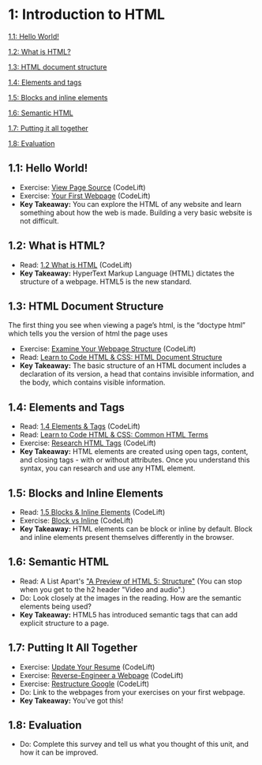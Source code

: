 1: Introduction to HTML
=========================
[1.1: Hello World!](#helloworld)

[1.2: What is HTML?](#whatshtml)

[1.3: HTML document structure](#docstructure)

[1.4: Elements and tags](#elements-tags)

[1.5: Blocks and inline elements](#block-inline)

[1.6: Semantic HTML](#semantics)

[1.7: Putting it all together](#all-together)

[1.8: Evaluation](#eval)

<a id="helloworld">1.1: Hello World!</a>
---------------------

+ Exercise: [View Page Source](https://docs.google.com/document/d/1EUeQg36NHJntzGr8sDjR1oKSTb8Mhrqc62mKBxejhmY/edit?usp=sharing) (CodeLift)
+ Exercise: [Your First Webpage](https://docs.google.com/document/d/1i0KYlcpD_mr-ln_LpvbuZYjm7Ff8-wOqIO8MWdtXszM/edit?usp=sharing) (CodeLift)
+ **Key Takeaway:** You can explore the HTML of any website and learn something about how the web is made. Building a very basic website is not difficult.

<a id="whatshtml">1.2: What is HTML?</a>
-----------------------

+ Read: [1.2 What is HTML](https://docs.google.com/presentation/d/1-rsuv1KuRpWue6tJ8A_JtijwjtFxirSaOnInSAXNT3s/edit?usp=sharing) (CodeLift)
+ **Key Takeaway:** HyperText Markup Language (HTML) dictates the structure of a webpage. HTML5 is the new standard.

<a id="docstructure">1.3: HTML Document Structure</a>
-----------------------------
The first thing you see when viewing a page’s html, is the “doctype html” which tells you the version of html the page uses
+ Exercise: [Examine Your Webpage Structure](https://docs.google.com/document/d/14r4idi1fBmLy_mfHOpvY-sZ_F55JrdzIqZt4E3z2F8U/edit?usp=sharing) (CodeLift)
+ Read: [Learn to Code HTML & CSS: HTML Document Structure](http://learn.shayhowe.com/html-css/building-your-first-web-page/#html-document-structure)
+ **Key Takeaway:** The basic structure of an HTML document includes a declaration of its version, a head that contains invisible information, and the body, which contains visible information.

<a id="elements-tags">1.4: Elements and Tags</a>
-----------------------------

+ Read: [1.4 Elements & Tags](https://docs.google.com/presentation/d/1ZcMylHxPC81Pyowmp26udP6wLysYNUwztywuerNhyCs/edit?usp=sharing) (CodeLift)
+ Read: [Learn to Code HTML & CSS: Common HTML Terms](http://learn.shayhowe.com/html-css/building-your-first-web-page/#common-html-terms)
+ Exercise: [Research HTML Tags](https://docs.google.com/document/d/1o7j6mM18ixU0X_G_i8U37SskhXAa8T454g6oLHqgVb0/edit?usp=sharing) (CodeLift)
+ **Key Takeaway:** HTML elements are created using open tags, content, and closing tags - with or without attributes. Once you understand this syntax, you can research and use any HTML element.

<a id="block-inline">1.5: Blocks and Inline Elements</a>
---------------------------------------

+ Read: [1.5 Blocks & Inline Elements](https://docs.google.com/presentation/d/1frnnQyqDEWR0-igj9BImZl-khTKwt42Qwa6Wn7v5QLs/edit?usp=sharing) (CodeLift)
+ Exercise: [Block vs Inline](https://docs.google.com/document/d/1KUJ5KOjMtKaApj41CsKT-qePfv3JNDiAk0pDA55Qkro/edit?usp=sharing) (CodeLift)
+ **Key Takeaway:** HTML elements can be block or inline by default. Block and inline elements present themselves differently in the browser.

<a id="semantics">1.6: Semantic HTML</a>
---------------------------------------

+ Read: A List Apart's ["A Preview of HTML 5: Structure"](http://alistapart.com/article/previewofhtml5#section2) (You can stop when you get to the h2 header "Video and audio".)
+ Do: Look closely at the images in the reading. How are the semantic elements being used?
+ **Key Takeaway:** HTML5 has introduced semantic tags that can add explicit structure to a page.

<a id="all-together">1.7: Putting It All Together</a>
---------------------------------------

+ Exercise: [Update Your Resume](https://docs.google.com/document/d/1WooTiksqZroyBxYXkkoSba27k9ecqOP0CCdYo6H3WmA/edit?usp=sharing) (CodeLift)
+ Exercise: [Reverse-Engineer a Webpage](https://docs.google.com/document/d/1saw_2LEp8-yYPPzxy_GLhkT0xhrm8gALZyxGkWE9GYk/edit?usp=sharing) (CodeLift)
+ Exercise: [Restructure Google](https://docs.google.com/document/d/1FMEgNMFTl8QwhRgRIpbcIV-KSpQ9X7EVr89nAR_82QM/edit?usp=sharing) (CodeLift)
+ Do: Link to the webpages from your exercises on your first webpage.
+ **Key Takeaway:** You've got this!

<a id="eval">1.8: Evaluation</a>
---------------------------------------

+ Do: Complete this survey and tell us what you thought of this unit, and how it can be improved.
